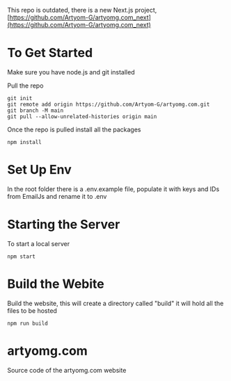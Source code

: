 This repo is outdated, there is a new Next.js project, [https://github.com/Artyom-G/artyomg.com_next](https://github.com/Artyom-G/artyomg.com_next)

# To Get Started

Make sure you have node.js and git installed

Pull the repo
```
git init
git remote add origin https://github.com/Artyom-G/artyomg.com.git
git branch -M main
git pull --allow-unrelated-histories origin main
```

Once the repo is pulled install all the packages
```
npm install
```

# Set Up Env
In the root folder there is a .env.example file, populate it with keys and IDs from EmailJs and rename it to .env

# Starting the Server
To start a local server
```
npm start
```

# Build the Webite
Build the website, this will create a directory called "build" it will hold all the files to be hosted
```
npm run build
```

# artyomg.com
Source code of the artyomg.com website
